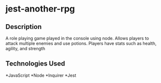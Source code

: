 # jest-another-rpg

## Description 
A role playing game played in the console using node. Allows players to attack multiple enemies and use potions. Players have stats such as health, agility, and strength

## Technologies Used
*JavaScript
*Node
*Inquirer
*Jest
